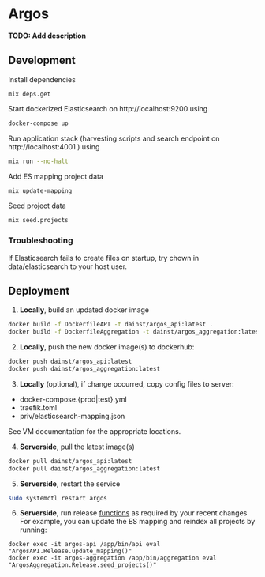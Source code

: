 # Argos

**TODO: Add description**

## Development

Install dependencies
```
mix deps.get
```

Start dockerized Elasticsearch on http://localhost:9200 using
```bash
docker-compose up
```

Run application stack (harvesting scripts and search endpoint on http://localhost:4001 ) using
```bash
mix run --no-halt
```

Add ES mapping project data
```bash
mix update-mapping
```

Seed project data
```bash
mix seed.projects
```

### Troubleshooting

If Elasticsearch fails to create files on startup, try chown in data/elasticsearch to your host user.

## Deployment

1. __Locally__, build an updated docker image

```bash
docker build -f DockerfileAPI -t dainst/argos_api:latest .
docker build -f DockerfileAggregation -t dainst/argos_aggregation:latest .
```

2.  __Locally__, push the new docker image(s) to dockerhub:
```bash
docker push dainst/argos_api:latest
docker push dainst/argos_aggregation:latest
```

3. __Locally__ (optional), if change occurred, copy config files to server:
- docker-compose.{prod|test}.yml
- traefik.toml 
- priv/elasticsearch-mapping.json

See VM documentation for the appropriate locations.

4. __Serverside__, pull the latest image(s)
```bash
docker pull dainst/argos_api:latest
docker pull dainst/argos_aggregation:latest
```

5. __Serverside__, restart the service
```bash
sudo systemctl restart argos
```

6. __Serverside__, run release [functions](lib/release.ex) as required by your recent changes
For example, you can update the ES mapping and reindex all projects by running:
```
docker exec -it argos-api /app/bin/api eval "ArgosAPI.Release.update_mapping()"
docker exec -it argos-aggregation /app/bin/aggregation eval "ArgosAggregation.Release.seed_projects()"
```

